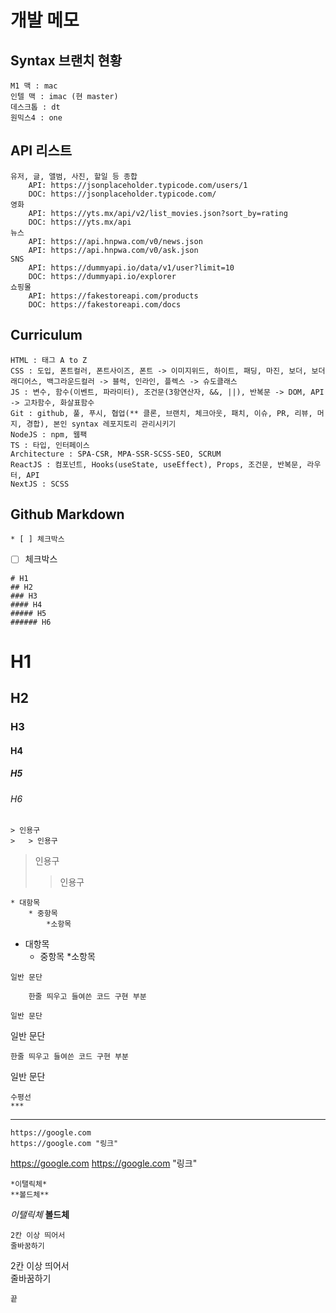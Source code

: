 # 개발 메모

## Syntax 브랜치 현황  
    M1 맥 : mac  
    인텔 맥 : imac (현 master)  
    데스크톱 : dt  
    원믹스4 : one  



## API 리스트  
    유저, 글, 앨범, 사진, 할일 등 종합  
        API: https://jsonplaceholder.typicode.com/users/1  
        DOC: https://jsonplaceholder.typicode.com/  
    영화  
        API: https://yts.mx/api/v2/list_movies.json?sort_by=rating  
        DOC: https://yts.mx/api  
    뉴스  
        API: https://api.hnpwa.com/v0/news.json  
        API: https://api.hnpwa.com/v0/ask.json  
    SNS  
        API: https://dummyapi.io/data/v1/user?limit=10  
        DOC: https://dummyapi.io/explorer  
    쇼핑몰  
        API: https://fakestoreapi.com/products  
        DOC: https://fakestoreapi.com/docs  



## Curriculum
    HTML : 태그 A to Z  
    CSS : 도입, 폰트컬러, 폰트사이즈, 폰트 -> 이미지위드, 하이트, 패딩, 마진, 보더, 보더래디어스, 백그라운드컬러 -> 블럭, 인라인, 플렉스 -> 슈도클래스  
    JS : 변수, 함수(이벤트, 파라미터), 조건문(3항연산자, &&, ||), 반복문 -> DOM, API -> 고차함수, 화살표함수  
    Git : github, 풀, 푸시, 협업(** 클론, 브랜치, 체크아웃, 패치, 이슈, PR, 리뷰, 머지, 경합), 본인 syntax 레포지토리 관리시키기  
    NodeJS : npm, 웹팩  
    TS : 타입, 인터페이스  
    Architecture : SPA-CSR, MPA-SSR-SCSS-SEO, SCRUM  
    ReactJS : 컴포넌트, Hooks(useState, useEffect), Props, 조건문, 반복문, 라우터, API  
    NextJS : SCSS  



## Github Markdown
```
* [ ] 체크박스
```
* [ ] 체크박스
```
# H1
## H2
### H3
#### H4
##### H5
###### H6
```
# H1
## H2
### H3
#### H4
##### H5
###### H6
```
> 인용구
>   > 인용구
```
> 인용구
>   > 인용구
```
* 대항목
    * 중항목
        *소항목
```
* 대항목
    * 중항목
        *소항목
```
일반 문단

    한줄 띄우고 들여쓴 코드 구현 부분

일반 문단
```
일반 문단

    한줄 띄우고 들여쓴 코드 구현 부분

일반 문단
```
수평선
***
```
***
```
https://google.com
https://google.com "링크"
```
https://google.com
https://google.com "링크"
```
*이탤릭체*
**볼드체**
```
*이탤릭체*
**볼드체**
```
2칸 이상 띄어서  
줄바꿈하기  
```
2칸 이상 띄어서  
줄바꿈하기  
```
끝
```
